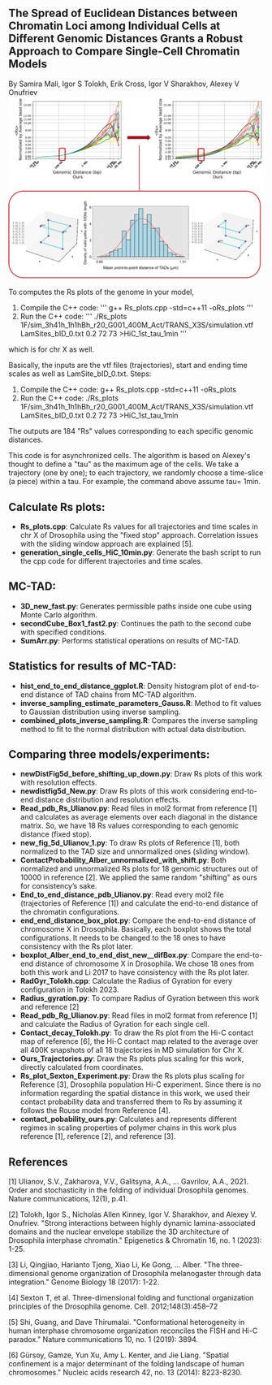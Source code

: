 ## The Spread of Euclidean Distances between Chromatin Loci among Individual Cells at Different Genomic Distances Grants a Robust Approach to Compare Single-Cell Chromatin Models
By Samira Mali, Igor S Tolokh, Erik Cross, Igor V Sharakhov, Alexey V Onufriev
![Comparison Image](figures/MC-TAD.drawio.jpg)

To computes the Rs plots of the genome in your model, 
1. Compile the C++ code:
'''
g++ Rs_plots.cpp -std=c++11 -oRs_plots
'''
2. Run the C++ code:
''' 
./Rs_plots 1F/sim_3h41h_1h1hBh_r20_G001_400M_Act/TRANS_X3S/simulation.vtf LamSites_bID_0.txt 0.2 72 73 >HiC_1st_tau_1min
'''



 which is for chr X as well.

Basically, the inputs are the vtf files (trajectories), start and ending time scales as well as LamSite_bID_0.txt. 
Steps:

1. Compile the C++ code:
g++ Rs_plots.cpp -std=c++11 -oRs_plots
2. Run the C++ code: 
 ./Rs_plots 1F/sim_3h41h_1h1hBh_r20_G001_400M_Act/TRANS_X3S/simulation.vtf LamSites_bID_0.txt 0.2 72 73 >HiC_1st_tau_1min

The outputs are 184 "Rs" values corresponding to each specific genomic distances.

This code is for asynchronized cells. The algorithm is based on Alexey's thought to define a "tau" as the maximum age of the cells. We take a trajectory (one by one);
to each trajectory, we randomly choose a time-slice (a piece) within a tau. For example, the command above assume tau= 1min.

## Calculate Rs plots:

- **Rs_plots.cpp**: Calculate Rs values for all trajectories and time scales in chr X of Drosophila using the "fixed stop" approach. Correlation issues with the sliding window approach are explained [5].
- **generation_single_cells_HiC_10min.py**: Generate the bash script to run the cpp code for different trajectories and time scales.

## MC-TAD:

- **3D_new_fast.py**: Generates permissible paths inside one cube using Monte Carlo algorithm.
- **secondCube_Box1_fast2.py**: Continues the path to the second cube with specified conditions.
- **SumArr.py**: Performs statistical operations on results of MC-TAD.

## Statistics for results of MC-TAD:

- **hist_end_to_end_distance_ggplot.R**: Density histogram plot of end-to-end distance of TAD chains from MC-TAD algorithm.
- **inverse_sampling_estimate_parameters_Gauss.R**: Method to fit values to Gaussian distribution using inverse sampling.
- **combined_plots_inverse_sampling.R**: Compares the inverse sampling method to fit to the normal distribution with actual data distribution.

## Comparing three models/experiments:

- **newDistFig5d_before_shifting_up_down.py**: Draw Rs plots of this work with resolution effects.
- **newdistfig5d_New.py**: Draw Rs plots of this work considering end-to-end distance distribution and resolution effects.
- **Read_pdb_Rs_Ulianov.py**: Read files in mol2 format from reference [1] and calculates <Rs> as average elements over each diagonal in the distance matrix. So, we have 18 Rs values corresponding to each genomic distance (fixed stop).
- **new_fig_5d_Ulianov_1.py**: To draw Rs plots of Reference [1], both normalized to the TAD size and unnormalized ones (sliding window). 
- **ContactProbability_Alber_unnormalized_with_shift.py**: Both normalized and unnormalized Rs plots for 18 genomic structures out of 10000 in reference [2]. We applied the same random "shifting" as ours for consistency’s sake.  
- **End_to_end_distance_pdb_Ulianov.py**: Read every mol2 file (trajectories of Reference [1]) and calculate the end-to-end distance of the chromatin configurations.
- **end_end_distance_box_plot.py**: Compare the end-to-end distance of chromosome X in Drosophila. Basically, each boxplot shows the total configurations. It needs to be changed to the 18 ones to have consistency with the Rs plot later. 
- **boxplot_Alber_end_to_end_dist_new__difBox.py**: Compare the end-to-end distance of chromosome X in Drosophila. We chose 18 ones from both this work and Li 2017 to have consistency with the Rs plot later.
- **RadGyr_Tolokh.cpp**: Calculate the Radius of Gyration for every configuration in Tolokh 2023.
- **Radius_gyration.py**: To compare Radius of Gyration between this work and reference [2]
- **Read_pdb_Rg_Ulianov.py**: Read files in mol2 format from reference [1] and calculate the Radius of Gyration for each single cell.
- **Contact_decay_Tolokh.py**: To draw the Rs plot from the Hi-C contact map of reference [6], the Hi-C contact map related to the average over all 400K snapshots of all 18 trajectories in MD simulation for Chr X.
- **Ours_Trajectories.py**: Draw the Rs plots plus scaling for this work, directly calculated from coordinates.
- **Rs_plot_Sexton_Experiment.py**: Draw the Rs plots plus scaling for Reference [3], Drosophila population Hi-C experiment. Since there is no information regarding the spatial distance in this work, we used their contact probability data and transferred them to Rs by assuming it follows the Rouse model from Reference [4]. 
- **contact_pobability_ours.py**: Calculates and represents different regimes in scaling properties of polymer chains in this work plus reference [1], reference [2], and reference [3].


## References

[1] Ulianov, S.V., Zakharova, V.V., Galitsyna, A.A., ... Gavrilov, A.A., 2021. Order and stochasticity in the folding of individual Drosophila genomes. Nature communications, 12(1), p.41.

[2] Tolokh, Igor S., Nicholas Allen Kinney, Igor V. Sharakhov, and Alexey V. Onufriev. "Strong interactions between highly dynamic lamina-associated domains and the nuclear envelope stabilize the 3D architecture of Drosophila interphase chromatin." Epigenetics & Chromatin 16, no. 1 (2023): 1-25.

[3] Li, Qingjiao, Harianto Tjong, Xiao Li, Ke Gong, ... Alber. "The three-dimensional genome organization of Drosophila melanogaster through data integration." Genome Biology 18 (2017): 1-22.

[4] Sexton T, et al. Three-dimensional folding and functional organization principles of the Drosophila genome. Cell. 2012;148(3):458–72

[5] Shi, Guang, and Dave Thirumalai. "Conformational heterogeneity in human interphase chromosome organization reconciles the FISH and Hi-C paradox." Nature communications 10, no. 1 (2019): 3894.

[6] Gürsoy, Gamze, Yun Xu, Amy L. Kenter, and Jie Liang. "Spatial confinement is a major determinant of the folding landscape of human chromosomes." Nucleic acids research 42, no. 13 (2014): 8223-8230.


